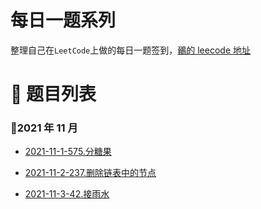# 每日一题系列

整理自己在`LeetCode`上做的每日一题签到，[鶸的 leecode 地址](https://leetcode-cn.com/u/xian-yu-ben-yu-k/)

# 🔖 题目列表

### 🚩2021 年 11 月

- [2021-11-1-575.分糖果](https://github.com/fafa123hua/leetcode/blob/master/%E5%88%97%E8%A1%A8/2021-11-1-575/%E5%88%86%E7%B3%96%E6%9E%9C.md)
- [2021-11-2-237.删除链表中的节点](https://github.com/fafa123hua/leetcode/blob/master/%E5%88%97%E8%A1%A8/2021-11-2-237/%E5%88%A0%E9%99%A4%E9%93%BE%E8%A1%A8%E4%B8%AD%E7%9A%84%E8%8A%82%E7%82%B9.md)

- [2021-11-3-42.接雨水]()

